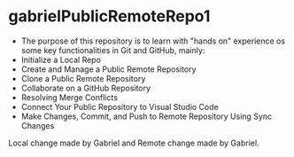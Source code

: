 # gabrielPublicRemoteRepo1

- The purpose of this repository is to learn with "hands on" experience os some key functionalities in Git and GitHub, mainly:
  <br>
- Initialize a Local Repo
- Create and Manage a Public Remote Repository
- Clone a Public Remote Repository
- Collaborate on a GitHub Repository
- Resolving Merge Conflicts
- Connect Your Public Repository to Visual Studio Code
- Make Changes, Commit, and Push to Remote Repository Using Sync Changes

Local change made by Gabriel and Remote change made by Gabriel.
